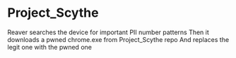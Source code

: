 # Project_Scythe
Reaver searches the device for important PII number patterns
Then it downloads a pwned chrome.exe from Project_Scythe repo
And replaces the legit one with the pwned one
